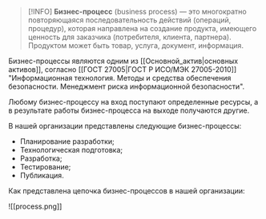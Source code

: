 > [!INFO]
> **Бизнес-процесс** (business process) — это многократно повторяющаяся последовательность действий (операций, процедур), которая направлена на создание продукта, имеющего ценность для заказчика (потребителя, клиента, партнера). Продуктом может быть товар, услуга, документ, информация.

Бизнес-процессы являются одним из [[Основной_актив|основных активов]], согласно [[ГОСТ 27005|ГОСТ Р ИСО/МЭК 27005-2010]] "Информационная технология. Методы и средства обеспечения
безопасности. Менеджмент риска информационной безопасности".

Любому бизнес-процессу на вход поступают определенные ресурсы, а в результате работы бизнес-процесса на выходе получаются другие.

В нашей организации представлены следующие бизнес-процессы:
- Планирование разработки;
- Технологическая подготовка;
- Разработка;
- Тестирование;
- Публикация.

Как представлена цепочка бизнес-процессов в нашей организации:

![[process.png]]